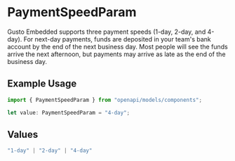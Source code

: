 # PaymentSpeedParam

Gusto Embedded supports three payment speeds (1-day, 2-day, and 4-day). For next-day payments, funds are deposited in your team's bank account by the end of the next business day. Most people will see the funds arrive the next afternoon, but payments may arrive as late as the end of the business day.

## Example Usage

```typescript
import { PaymentSpeedParam } from "openapi/models/components";

let value: PaymentSpeedParam = "4-day";
```

## Values

```typescript
"1-day" | "2-day" | "4-day"
```